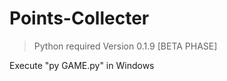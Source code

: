﻿# Points-Collecter

> Python required 
> Version 0.1.9 [BETA PHASE]

Execute "py GAME.py" in Windows
